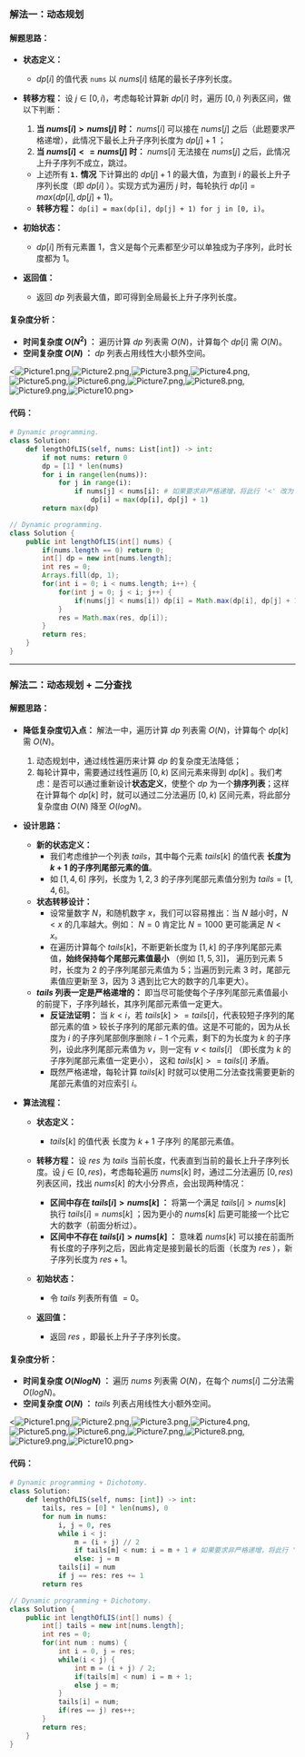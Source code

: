 ### 解法一：动态规划

#### 解题思路：

- **状态定义：**
    - $dp[i]$ 的值代表 `nums` 以 $nums[i]$ 结尾的最长子序列长度。

- **转移方程：** 设 $j∈[0,i)$，考虑每轮计算新 $dp[i]$ 时，遍历 $[0,i)$ 列表区间，做以下判断：
    1. **当 $nums[i] > nums[j]$ 时：** $nums[i]$ 可以接在 $nums[j]$ 之后（此题要求严格递增），此情况下最长上升子序列长度为 $dp[j] + 1$ ；
    2. **当 $nums[i] <= nums[j]$ 时：** $nums[i]$ 无法接在 $nums[j]$ 之后，此情况上升子序列不成立，跳过。
    - 上述所有 **`1.` 情况** 下计算出的 $dp[j] + 1$ 的最大值，为直到 $i$ 的最长上升子序列长度（即 $dp[i]$ ）。实现方式为遍历 $j$ 时，每轮执行 $dp[i] = max(dp[i], dp[j] + 1)$。
    -  **转移方程：** `dp[i] = max(dp[i], dp[j] + 1) for j in [0, i)`。

- **初始状态：**
    - $dp[i]$ 所有元素置 $1$，含义是每个元素都至少可以单独成为子序列，此时长度都为 $1$。 

- **返回值：**
    - 返回 $dp$ 列表最大值，即可得到全局最长上升子序列长度。

#### 复杂度分析：

- **时间复杂度 $O(N^2)$ ：** 遍历计算 $dp$ 列表需 $O(N)$，计算每个 $dp[i]$ 需 $O(N)$。
- **空间复杂度 $O(N)$ ：** $dp$ 列表占用线性大小额外空间。

<![Picture1.png](https://pic.leetcode-cn.com/7ae911e51d39c7007ad8d548566abe40a84e5deb3cd682fd071080cd307f71f5-Picture1.png),![Picture2.png](https://pic.leetcode-cn.com/2863957adc210331a4454ff24c6a0565f72897735dc12173efa5410bd5f060aa-Picture2.png),![Picture3.png](https://pic.leetcode-cn.com/aca93162058a9825e85ec0c87b425ea830221028d6a29756f2a993adbe5a98e8-Picture3.png),![Picture4.png](https://pic.leetcode-cn.com/2dd92dc3eee45f119955ea2e445755da8ed6e6d2dc4bb4b0338a6a9f266a93b5-Picture4.png),![Picture5.png](https://pic.leetcode-cn.com/88fc673aa96730ba74fd0e48a008c6cb42d3418c7eea3420164567dc2d169c68-Picture5.png),![Picture6.png](https://pic.leetcode-cn.com/6ed0c9d9bf8025d3f025fb6d490e5d9c060c6e2185cf8d4e09b2de26e8ead96c-Picture6.png),![Picture7.png](https://pic.leetcode-cn.com/2e397f35f3581beae8cca9826626e19728b32b33b1c53d6e0e5d57536960d07c-Picture7.png),![Picture8.png](https://pic.leetcode-cn.com/256750c5adaf3eed7c3c7fda9b179d27a36e711d2bce84e2dc2b2caf28dc01cd-Picture8.png),![Picture9.png](https://pic.leetcode-cn.com/50a58365f776243eb0c1edfda3c4ae350af5c80f2377b850e759d2b38d26e9db-Picture9.png),![Picture10.png](https://pic.leetcode-cn.com/f16e1a6824530727306850eb12ff4aea78ecdaaa80a2cbafccb57ac7687340e0-Picture10.png)>

#### 代码：

```Python []
# Dynamic programming.
class Solution:
    def lengthOfLIS(self, nums: List[int]) -> int:
        if not nums: return 0
        dp = [1] * len(nums)
        for i in range(len(nums)):
            for j in range(i):
                if nums[j] < nums[i]: # 如果要求非严格递增，将此行 '<' 改为 '<=' 即可。
                    dp[i] = max(dp[i], dp[j] + 1)
        return max(dp)
```

```Java []
// Dynamic programming.
class Solution {
    public int lengthOfLIS(int[] nums) {
        if(nums.length == 0) return 0;
        int[] dp = new int[nums.length];
        int res = 0;
        Arrays.fill(dp, 1);
        for(int i = 0; i < nums.length; i++) {
            for(int j = 0; j < i; j++) {
                if(nums[j] < nums[i]) dp[i] = Math.max(dp[i], dp[j] + 1);
            }
            res = Math.max(res, dp[i]);
        }
        return res;
    }
}
```

---

### 解法二：动态规划 + 二分查找

#### 解题思路：

- **降低复杂度切入点：** 解法一中，遍历计算 $dp$ 列表需 $O(N)$，计算每个 $dp[k]$ 需 $O(N)$。
    1. 动态规划中，通过线性遍历来计算 $dp$ 的复杂度无法降低；
    2. 每轮计算中，需要通过线性遍历 $[0,k)$ 区间元素来得到 $dp[k]$ 。我们考虑：是否可以通过重新设计**状态定义**，使整个 $dp$ 为一个**排序列表**；这样在计算每个 $dp[k]$ 时，就可以通过二分法遍历 $[0,k)$ 区间元素，将此部分复杂度由 $O(N)$ 降至 $O(logN)$。

- **设计思路：**
    - **新的状态定义：** 
        - 我们考虑维护一个列表 $tails$，其中每个元素 $tails[k]$ 的值代表 **长度为 $k+1$ 的子序列尾部元素的值**。
        - 如 $[1,4,6]$ 序列，长度为 $1,2,3$ 的子序列尾部元素值分别为 $tails = [1,4,6]$。
    - **状态转移设计：**
        - 设常量数字 $N$，和随机数字 $x$，我们可以容易推出：当 $N$ 越小时，$N<x$ 的几率越大。例如： $N=0$ 肯定比 $N=1000$ 更可能满足 $N<x$。
        - 在遍历计算每个 $tails[k]$，不断更新长度为 $[1,k]$ 的子序列尾部元素值，**始终保持每个尾部元素值最小** （例如 $[1,5,3]]$， 遍历到元素 $5$ 时，长度为 $2$ 的子序列尾部元素值为 $5$；当遍历到元素 $3$ 时，尾部元素值应更新至 $3$，因为 $3$ 遇到比它大的数字的几率更大）。
    - **$tails$ 列表一定是严格递增的：** 即当尽可能使每个子序列尾部元素值最小的前提下，子序列越长，其序列尾部元素值一定更大。
        - **反证法证明：** 当 $k < i$，若 $tails[k] >= tails[i]$，代表较短子序列的尾部元素的值 $>$ 较长子序列的尾部元素的值。这是不可能的，因为从长度为 $i$ 的子序列尾部倒序删除 $i-1$ 个元素，剩下的为长度为 $k$ 的子序列，设此序列尾部元素值为 $v$，则一定有 $v<tails[i]$ （即长度为 $k$ 的子序列尾部元素值一定更小）， 这和 $tails[k]>=tails[i]$ 矛盾。
        - 既然严格递增，每轮计算 $tails[k]$ 时就可以使用二分法查找需要更新的尾部元素值的对应索引 $i$。

- **算法流程：**
    - **状态定义：**
        - $tails[k]$ 的值代表 长度为 $k+1$ 子序列 的尾部元素值。

    - **转移方程：** 设 $res$ 为 $tails$ 当前长度，代表直到当前的最长上升子序列长度。设 $j∈[0,res)$，考虑每轮遍历 $nums[k]$ 时，通过二分法遍历 $[0,res)$ 列表区间，找出 $nums[k]$ 的大小分界点，会出现两种情况：
        - **区间中存在 $tails[i] > nums[k]$ ：** 将第一个满足 $tails[i] > nums[k]$ 执行 $tails[i] = nums[k]$ ；因为更小的 $nums[k]$ 后更可能接一个比它大的数字（前面分析过）。
        - **区间中不存在 $tails[i] > nums[k]$ ：** 意味着 $nums[k]$ 可以接在前面所有长度的子序列之后，因此肯定是接到最长的后面（长度为 $res$ ），新子序列长度为 $res + 1$。

    - **初始状态：**
        - 令 $tails$ 列表所有值 $=0$。

    - **返回值：**
        - 返回 $res$ ，即最长上升子子序列长度。

#### 复杂度分析：

- **时间复杂度 $O(NlogN)$ ：** 遍历 $nums$ 列表需 $O(N)$，在每个 $nums[i]$ 二分法需 $O(logN)$。
- **空间复杂度 $O(N)$ ：** $tails$ 列表占用线性大小额外空间。

<![Picture1.png](https://pic.leetcode-cn.com/821fe904ca7fcbbf309407ad7e41952b29d6b1d6989c471f4358e7e1dc52e416-Picture1.png),![Picture2.png](https://pic.leetcode-cn.com/bedbea1f343fde9e4b1f6b4ac982772c0a095e4ddc17c6c024974845fd976f7e-Picture2.png),![Picture3.png](https://pic.leetcode-cn.com/57777040c66f1ca8748ac2d6eaec93256f1a458ad2a219e9d166ee9aef608f66-Picture3.png),![Picture4.png](https://pic.leetcode-cn.com/fcc402f5a7c21681405486afa65403b237e80639740e244a909adaaa6873867d-Picture4.png),![Picture5.png](https://pic.leetcode-cn.com/c99b3eeca827a2f1c5e55f15131e81f463150e9db62906722457264f1328032b-Picture5.png),![Picture6.png](https://pic.leetcode-cn.com/095b564bc8dd16475cc149e166fca5a3d059ddaee19fe555f4b4085ee8e439c4-Picture6.png),![Picture7.png](https://pic.leetcode-cn.com/4eb096bf01e1c1879c2b17a1c298341a4de4f48d9292127020781448c4f4dc78-Picture7.png),![Picture8.png](https://pic.leetcode-cn.com/6808e0f2ef1ba669aaf93252c3262b5442e0ab5689bec16ada3af29866e11e64-Picture8.png),![Picture9.png](https://pic.leetcode-cn.com/c8f6a8543a627e2a2d07e1b6d8b3f142e0b8844fd639acb553a9654d564f4a8b-Picture9.png),![Picture10.png](https://pic.leetcode-cn.com/392dcb5a0af00923cbe014e529044491f327d8889ff4cc13e80fdf080b50eb94-Picture10.png)>

#### 代码：

```Python []
# Dynamic programming + Dichotomy.
class Solution:
    def lengthOfLIS(self, nums: [int]) -> int:
        tails, res = [0] * len(nums), 0
        for num in nums:
            i, j = 0, res
            while i < j:
                m = (i + j) // 2
                if tails[m] < num: i = m + 1 # 如果要求非严格递增，将此行 '<' 改为 '<=' 即可。
                else: j = m
            tails[i] = num
            if j == res: res += 1
        return res
```

```Java []
// Dynamic programming + Dichotomy.
class Solution {
    public int lengthOfLIS(int[] nums) {
        int[] tails = new int[nums.length];
        int res = 0;
        for(int num : nums) {
            int i = 0, j = res;
            while(i < j) {
                int m = (i + j) / 2;
                if(tails[m] < num) i = m + 1;
                else j = m;
            }
            tails[i] = num;
            if(res == j) res++;
        }
        return res;
    }
}
```
